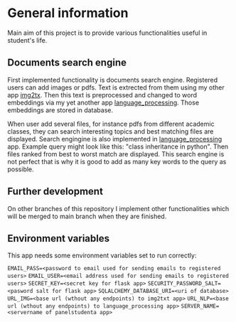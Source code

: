 # General information

Main aim of this project is to provide various functionalities useful in student's life. 

## Documents search engine
First implemented functionality is documents search engine. 
Registered users can add images or pdfs. Text is extrected from them using my other app [img2tx][i2t]. Then this text is preprocessed and changed to
word embeddings via my yet another app [language_processing][lp]. Those embeddings are stored in database. 

When user add several files, for instance pdfs from different academic classes, they can search interesting topics and best matching files are displayed.
Search engingine is also implemented in [language_processing][lp] app. Example query might look like this: "class inheritance in python". Then files ranked 
from best to worst match are displayed. This search engine is not perfect that is why it is good to add as many key words to the query as possible.

## Further development
On other branches of this repository I implement other functionalities which will be merged to main branch when they are finished.

## Environment variables
This app needs some environment variables set to run correctly:

```EMAIL_PASS=<password to email used for sending emails to registered users>```
```EMAIL_USER=<email address used for sending emails to registered users>```
```SECRET_KEY=<secret key for flask app>```
```SECURITY_PASSWORD_SALT=<pasword salt for flask app>```
```SQLALCHEMY_DATABASE_URI=<uri of database>```
```URL_IMG=<base url (wthout any endpoints) to img2txt app>```
```URL_NLP=<base url (wthout any endpoints) to language_processing app>```
```SERVER_NAME=<servername of panelstudenta app>```

[i2t]:<https://github.com/wojciechzyla/img2txt>
[lp]:<https://github.com/wojciechzyla/language_processing>
